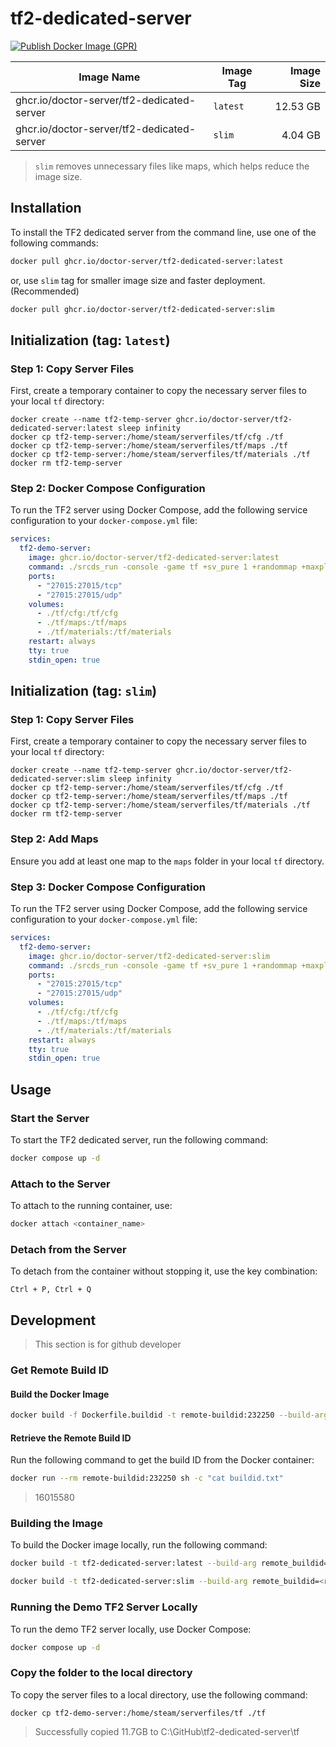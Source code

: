 # tf2-dedicated-server

[![Publish Docker Image (GPR)](https://github.com/doctor-server/tf2-dedicated-server/actions/workflows/docker-publish-gpr.yml/badge.svg?branch=main)](https://github.com/doctor-server/tf2-dedicated-server/actions/workflows/docker-publish-gpr.yml)

| Image Name                                 | Image Tag | Image Size  |
|--------------------------------------------|-----------|------------:|
| ghcr.io/doctor-server/tf2-dedicated-server | `latest`  |  12.53 GB   |
| ghcr.io/doctor-server/tf2-dedicated-server | `slim`    |   4.04 GB   |

> `slim` removes unnecessary files like maps, which helps reduce the image size.

## Installation

To install the TF2 dedicated server from the command line, use one of the following commands:

```sh
docker pull ghcr.io/doctor-server/tf2-dedicated-server:latest
```

or, use `slim` tag for smaller image size and faster deployment. (Recommended)

```sh
docker pull ghcr.io/doctor-server/tf2-dedicated-server:slim
```

## Initialization (tag: `latest`)

### Step 1: Copy Server Files

First, create a temporary container to copy the necessary server files to your local `tf` directory:

```
docker create --name tf2-temp-server ghcr.io/doctor-server/tf2-dedicated-server:latest sleep infinity
docker cp tf2-temp-server:/home/steam/serverfiles/tf/cfg ./tf
docker cp tf2-temp-server:/home/steam/serverfiles/tf/maps ./tf
docker cp tf2-temp-server:/home/steam/serverfiles/tf/materials ./tf
docker rm tf2-temp-server
```

### Step 2: Docker Compose Configuration

To run the TF2 server using Docker Compose, add the following service configuration to your `docker-compose.yml` file:

```yml
services:
  tf2-demo-server:
    image: ghcr.io/doctor-server/tf2-dedicated-server:latest
    command: ./srcds_run -console -game tf +sv_pure 1 +randommap +maxplayers 24
    ports:
      - "27015:27015/tcp"
      - "27015:27015/udp"
    volumes:
      - ./tf/cfg:/tf/cfg
      - ./tf/maps:/tf/maps
      - ./tf/materials:/tf/materials
    restart: always
    tty: true
    stdin_open: true
```

## Initialization (tag: `slim`)

### Step 1: Copy Server Files

First, create a temporary container to copy the necessary server files to your local `tf` directory:

```
docker create --name tf2-temp-server ghcr.io/doctor-server/tf2-dedicated-server:slim sleep infinity
docker cp tf2-temp-server:/home/steam/serverfiles/tf/cfg ./tf
docker cp tf2-temp-server:/home/steam/serverfiles/tf/maps ./tf
docker cp tf2-temp-server:/home/steam/serverfiles/tf/materials ./tf
docker rm tf2-temp-server
```

### Step 2: Add Maps

Ensure you add at least one map to the `maps` folder in your local `tf` directory.

### Step 3: Docker Compose Configuration

To run the TF2 server using Docker Compose, add the following service configuration to your `docker-compose.yml` file:

```yml
services:
  tf2-demo-server:
    image: ghcr.io/doctor-server/tf2-dedicated-server:slim
    command: ./srcds_run -console -game tf +sv_pure 1 +randommap +maxplayers 24
    ports:
      - "27015:27015/tcp"
      - "27015:27015/udp"
    volumes:
      - ./tf/cfg:/tf/cfg
      - ./tf/maps:/tf/maps
      - ./tf/materials:/tf/materials
    restart: always
    tty: true
    stdin_open: true
```

## Usage

### Start the Server
To start the TF2 dedicated server, run the following command:
```sh
docker compose up -d
```

### Attach to the Server
To attach to the running container, use:
```sh
docker attach <container_name>
```

### Detach from the Server
To detach from the container without stopping it, use the key combination:
```
Ctrl + P, Ctrl + Q
```

## Development

> This section is for github developer

### Get Remote Build ID

#### Build the Docker Image

```sh
docker build -f Dockerfile.buildid -t remote-buildid:232250 --build-arg APP_ID=232250 .
```

#### Retrieve the Remote Build ID

Run the following command to get the build ID from the Docker container:

```sh
docker run --rm remote-buildid:232250 sh -c "cat buildid.txt"
```

> 16015580

### Building the Image

To build the Docker image locally, run the following command:

```sh
docker build -t tf2-dedicated-server:latest --build-arg remote_buildid=<remote_buildid> --build-arg tag=latest .
```

```sh
docker build -t tf2-dedicated-server:slim --build-arg remote_buildid=<remote_buildid> --build-arg tag=slim .
```

### Running the Demo TF2 Server Locally

To run the demo TF2 server locally, use Docker Compose:

```sh
docker compose up -d
```

### Copy the folder to the local directory

To copy the server files to a local directory, use the following command:

```
docker cp tf2-demo-server:/home/steam/serverfiles/tf ./tf
```

> Successfully copied 11.7GB to C:\GitHub\tf2-dedicated-server\tf
